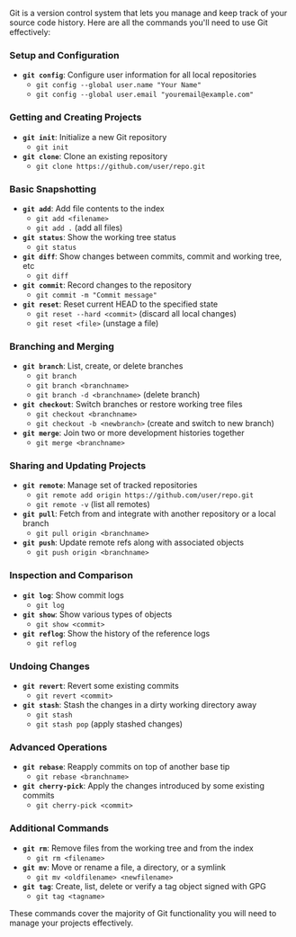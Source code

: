 Git is a version control system that lets you manage and keep track of your source code history. Here are all the commands you'll need to use Git effectively:

### Setup and Configuration

- **`git config`**: Configure user information for all local repositories
  - `git config --global user.name "Your Name"`
  - `git config --global user.email "youremail@example.com"`

### Getting and Creating Projects

- **`git init`**: Initialize a new Git repository
  - `git init`
- **`git clone`**: Clone an existing repository
  - `git clone https://github.com/user/repo.git`

### Basic Snapshotting

- **`git add`**: Add file contents to the index
  - `git add <filename>`
  - `git add .` (add all files)
- **`git status`**: Show the working tree status
  - `git status`
- **`git diff`**: Show changes between commits, commit and working tree, etc
  - `git diff`
- **`git commit`**: Record changes to the repository
  - `git commit -m "Commit message"`
- **`git reset`**: Reset current HEAD to the specified state
  - `git reset --hard <commit>` (discard all local changes)
  - `git reset <file>` (unstage a file)

### Branching and Merging

- **`git branch`**: List, create, or delete branches
  - `git branch`
  - `git branch <branchname>`
  - `git branch -d <branchname>` (delete branch)
- **`git checkout`**: Switch branches or restore working tree files
  - `git checkout <branchname>`
  - `git checkout -b <newbranch>` (create and switch to new branch)
- **`git merge`**: Join two or more development histories together
  - `git merge <branchname>`

### Sharing and Updating Projects

- **`git remote`**: Manage set of tracked repositories
  - `git remote add origin https://github.com/user/repo.git`
  - `git remote -v` (list all remotes)
- **`git pull`**: Fetch from and integrate with another repository or a local branch
  - `git pull origin <branchname>`
- **`git push`**: Update remote refs along with associated objects
  - `git push origin <branchname>`

### Inspection and Comparison

- **`git log`**: Show commit logs
  - `git log`
- **`git show`**: Show various types of objects
  - `git show <commit>`
- **`git reflog`**: Show the history of the reference logs
  - `git reflog`

### Undoing Changes

- **`git revert`**: Revert some existing commits
  - `git revert <commit>`
- **`git stash`**: Stash the changes in a dirty working directory away
  - `git stash`
  - `git stash pop` (apply stashed changes)

### Advanced Operations

- **`git rebase`**: Reapply commits on top of another base tip
  - `git rebase <branchname>`
- **`git cherry-pick`**: Apply the changes introduced by some existing commits
  - `git cherry-pick <commit>`

### Additional Commands

- **`git rm`**: Remove files from the working tree and from the index
  - `git rm <filename>`
- **`git mv`**: Move or rename a file, a directory, or a symlink
  - `git mv <oldfilename> <newfilename>`
- **`git tag`**: Create, list, delete or verify a tag object signed with GPG
  - `git tag <tagname>`

These commands cover the majority of Git functionality you will need to manage your projects effectively.